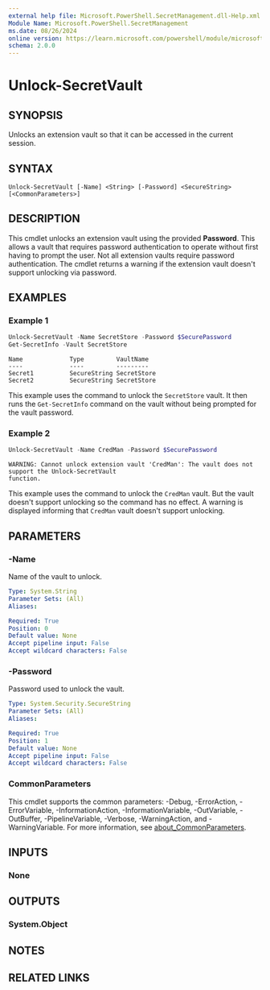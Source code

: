 ```yaml
---
external help file: Microsoft.PowerShell.SecretManagement.dll-Help.xml
Module Name: Microsoft.PowerShell.SecretManagement
ms.date: 08/26/2024
online version: https://learn.microsoft.com/powershell/module/microsoft.powershell.secretmanagement/unlock-secretvault?view=ps-modules&wt.mc_id=ps-gethelp
schema: 2.0.0
---
```


# Unlock-SecretVault

## SYNOPSIS
Unlocks an extension vault so that it can be accessed in the current session.

## SYNTAX

```
Unlock-SecretVault [-Name] <String> [-Password] <SecureString> [<CommonParameters>]
```

## DESCRIPTION

This cmdlet unlocks an extension vault using the provided **Password**. This allows a vault that
requires password authentication to operate without first having to prompt the user. Not all
extension vaults require password authentication. The cmdlet returns a warning if the extension
vault doesn't support unlocking via password.

## EXAMPLES

### Example 1

```powershell
Unlock-SecretVault -Name SecretStore -Password $SecurePassword
Get-SecretInfo -Vault SecretStore
```

```Output
Name             Type         VaultName
----             ----         ---------
Secret1          SecureString SecretStore
Secret2          SecureString SecretStore
```

This example uses the command to unlock the `SecretStore` vault. It then runs the `Get-SecretInfo`
command on the vault without being prompted for the vault password.

### Example 2

```powershell
Unlock-SecretVault -Name CredMan -Password $SecurePassword
```

```Output
WARNING: Cannot unlock extension vault 'CredMan': The vault does not support the Unlock-SecretVault
function.
```

This example uses the command to unlock the `CredMan` vault. But the vault doesn't support unlocking
so the command has no effect. A warning is displayed informing that `CredMan` vault doesn't support
unlocking.

## PARAMETERS

### -Name

Name of the vault to unlock.

```yaml
Type: System.String
Parameter Sets: (All)
Aliases:

Required: True
Position: 0
Default value: None
Accept pipeline input: False
Accept wildcard characters: False
```

### -Password

Password used to unlock the vault.

```yaml
Type: System.Security.SecureString
Parameter Sets: (All)
Aliases:

Required: True
Position: 1
Default value: None
Accept pipeline input: False
Accept wildcard characters: False
```

### CommonParameters

This cmdlet supports the common parameters: -Debug, -ErrorAction, -ErrorVariable,
-InformationAction, -InformationVariable, -OutVariable, -OutBuffer, -PipelineVariable, -Verbose,
-WarningAction, and -WarningVariable. For more information, see
[about_CommonParameters](http://go.microsoft.com/fwlink/?LinkID=113216).

## INPUTS

### None

## OUTPUTS

### System.Object

## NOTES

## RELATED LINKS
